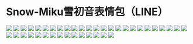 # Snow-Miku雪初音表情包（LINE）

![](https://gcore.jsdelivr.net/gh/yoghurtlee-thu/twikoo-magic@main/image/Snow-Miku/3583066@2x.webp)
![](https://gcore.jsdelivr.net/gh/yoghurtlee-thu/twikoo-magic@main/image/Snow-Miku/3583067@2x.webp)
![](https://gcore.jsdelivr.net/gh/yoghurtlee-thu/twikoo-magic@main/image/Snow-Miku/3583068@2x.webp)
![](https://gcore.jsdelivr.net/gh/yoghurtlee-thu/twikoo-magic@main/image/Snow-Miku/3583069@2x.webp)
![](https://gcore.jsdelivr.net/gh/yoghurtlee-thu/twikoo-magic@main/image/Snow-Miku/3583070@2x.webp)
![](https://gcore.jsdelivr.net/gh/yoghurtlee-thu/twikoo-magic@main/image/Snow-Miku/3583071@2x.webp)
![](https://gcore.jsdelivr.net/gh/yoghurtlee-thu/twikoo-magic@main/image/Snow-Miku/3583072@2x.webp)
![](https://gcore.jsdelivr.net/gh/yoghurtlee-thu/twikoo-magic@main/image/Snow-Miku/3583073@2x.webp)
![](https://gcore.jsdelivr.net/gh/yoghurtlee-thu/twikoo-magic@main/image/Snow-Miku/3583074@2x.webp)
![](https://gcore.jsdelivr.net/gh/yoghurtlee-thu/twikoo-magic@main/image/Snow-Miku/3583075@2x.webp)
![](https://gcore.jsdelivr.net/gh/yoghurtlee-thu/twikoo-magic@main/image/Snow-Miku/3583076@2x.webp)
![](https://gcore.jsdelivr.net/gh/yoghurtlee-thu/twikoo-magic@main/image/Snow-Miku/3583077@2x.webp)
![](https://gcore.jsdelivr.net/gh/yoghurtlee-thu/twikoo-magic@main/image/Snow-Miku/3583078@2x.webp)
![](https://gcore.jsdelivr.net/gh/yoghurtlee-thu/twikoo-magic@main/image/Snow-Miku/3583079@2x.webp)
![](https://gcore.jsdelivr.net/gh/yoghurtlee-thu/twikoo-magic@main/image/Snow-Miku/3583080@2x.webp)
![](https://gcore.jsdelivr.net/gh/yoghurtlee-thu/twikoo-magic@main/image/Snow-Miku/3583081@2x.webp)
![](https://gcore.jsdelivr.net/gh/yoghurtlee-thu/twikoo-magic@main/image/Snow-Miku/3583082@2x.webp)
![](https://gcore.jsdelivr.net/gh/yoghurtlee-thu/twikoo-magic@main/image/Snow-Miku/3583083@2x.webp)
![](https://gcore.jsdelivr.net/gh/yoghurtlee-thu/twikoo-magic@main/image/Snow-Miku/3583084@2x.webp)
![](https://gcore.jsdelivr.net/gh/yoghurtlee-thu/twikoo-magic@main/image/Snow-Miku/3583085@2x.webp)
![](https://gcore.jsdelivr.net/gh/yoghurtlee-thu/twikoo-magic@main/image/Snow-Miku/3583086@2x.webp)
![](https://gcore.jsdelivr.net/gh/yoghurtlee-thu/twikoo-magic@main/image/Snow-Miku/3583087@2x.webp)
![](https://gcore.jsdelivr.net/gh/yoghurtlee-thu/twikoo-magic@main/image/Snow-Miku/3583088@2x.webp)
![](https://gcore.jsdelivr.net/gh/yoghurtlee-thu/twikoo-magic@main/image/Snow-Miku/3583089@2x.webp)
![](https://gcore.jsdelivr.net/gh/yoghurtlee-thu/twikoo-magic@main/image/Snow-Miku/3583090@2x.webp)
![](https://gcore.jsdelivr.net/gh/yoghurtlee-thu/twikoo-magic@main/image/Snow-Miku/3583091@2x.webp)
![](https://gcore.jsdelivr.net/gh/yoghurtlee-thu/twikoo-magic@main/image/Snow-Miku/3583092@2x.webp)
![](https://gcore.jsdelivr.net/gh/yoghurtlee-thu/twikoo-magic@main/image/Snow-Miku/3583093@2x.webp)
![](https://gcore.jsdelivr.net/gh/yoghurtlee-thu/twikoo-magic@main/image/Snow-Miku/3583094@2x.webp)
![](https://gcore.jsdelivr.net/gh/yoghurtlee-thu/twikoo-magic@main/image/Snow-Miku/3583095@2x.webp)
![](https://gcore.jsdelivr.net/gh/yoghurtlee-thu/twikoo-magic@main/image/Snow-Miku/3583096@2x.webp)
![](https://gcore.jsdelivr.net/gh/yoghurtlee-thu/twikoo-magic@main/image/Snow-Miku/3583097@2x.webp)
![](https://gcore.jsdelivr.net/gh/yoghurtlee-thu/twikoo-magic@main/image/Snow-Miku/3583098@2x.webp)
![](https://gcore.jsdelivr.net/gh/yoghurtlee-thu/twikoo-magic@main/image/Snow-Miku/3583099@2x.webp)
![](https://gcore.jsdelivr.net/gh/yoghurtlee-thu/twikoo-magic@main/image/Snow-Miku/3583100@2x.webp)
![](https://gcore.jsdelivr.net/gh/yoghurtlee-thu/twikoo-magic@main/image/Snow-Miku/3583101@2x.webp)
![](https://gcore.jsdelivr.net/gh/yoghurtlee-thu/twikoo-magic@main/image/Snow-Miku/3583102@2x.webp)
![](https://gcore.jsdelivr.net/gh/yoghurtlee-thu/twikoo-magic@main/image/Snow-Miku/3583103@2x.webp)
![](https://gcore.jsdelivr.net/gh/yoghurtlee-thu/twikoo-magic@main/image/Snow-Miku/3583104@2x.webp)
![](https://gcore.jsdelivr.net/gh/yoghurtlee-thu/twikoo-magic@main/image/Snow-Miku/3583105@2x.webp)
